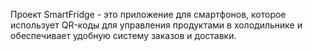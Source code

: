 Проект SmartFridge - это приложение для смартфонов, которое использует QR-коды для управления продуктами в холодильнике и обеспечивает удобную систему заказов и доставки.
